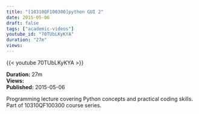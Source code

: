 ```yaml
---
title: "[10310QF100300]python GUI 2"
date: 2015-05-06
draft: false
tags: ["academic-videos"]
youtube_id: "70TUbLKyKYA"
duration: "27m"
views: 
---
```


{{< youtube 70TUbLKyKYA >}}

**Duration:** 27m  
**Views:**   
**Published:** 2015-05-06

Programming lecture covering Python concepts and practical coding skills. Part of 10310QF100300 course series.

